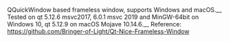 QQuickWindow based frameless window, supports Windows and macOS.__
Tested on qt 5.12.6 msvc2017, 6.0.1 msvc 2019 and MinGW-64bit on Windows 10, qt 5.12.9 on macOS Mojave 10.14.6.__
Reference: https://github.com/Bringer-of-Light/Qt-Nice-Frameless-Window
